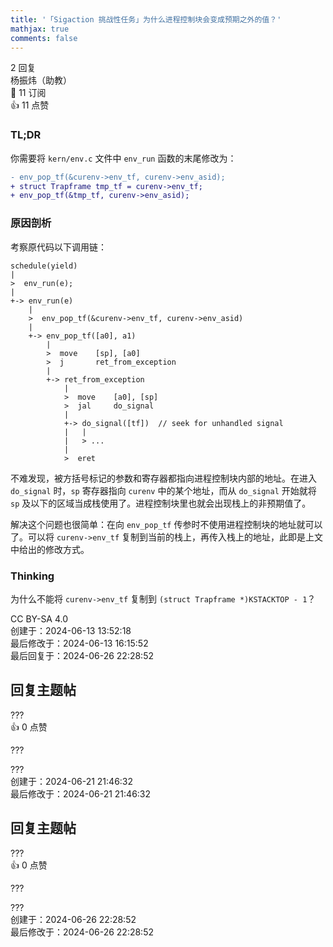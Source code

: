 ```yaml
---
title: '「Sigaction 挑战性任务」为什么进程控制块会变成预期之外的值？'
mathjax: true
comments: false
---
```

<div class="post-info">2 回复</div>

<div id="reply-0" class="reply">
<div class="reply-header">
<span>杨振炜（助教）</span>
<div class="reply-badges"><div class="badge badge-subscribes">&#x1F516;&#xFE0E; 11 订阅</div><div class="badge badge-likes">&#x1F44D;&#xFE0E; 11 点赞</div></div>
</div>
<div class="reply-text">

### TL;DR

你需要将 `kern/env.c` 文件中 `env_run` 函数的末尾修改为：
```diff
- env_pop_tf(&curenv->env_tf, curenv->env_asid);
+ struct Trapframe tmp_tf = curenv->env_tf;
+ env_pop_tf(&tmp_tf, curenv->env_asid);
```

### 原因剖析

考察原代码以下调用链：

```
schedule(yield)
|
>  env_run(e);
|
+-> env_run(e)
    |
    >  env_pop_tf(&curenv->env_tf, curenv->env_asid)
    |
    +-> env_pop_tf([a0], a1)
        |
        >  move    [sp], [a0]
        >  j       ret_from_exception
        |
        +-> ret_from_exception
            |
            >  move    [a0], [sp]
            >  jal     do_signal
            |
            +-> do_signal([tf])  // seek for unhandled signal
            |   |
            |   > ...
            |
            >  eret
```

不难发现，被方括号标记的参数和寄存器都指向进程控制块内部的地址。在进入 `do_signal` 时，`sp` 寄存器指向 `curenv` 中的某个地址，而从 `do_signal` 开始就将 `sp` 及以下的区域当成栈使用了。进程控制块里也就会出现栈上的非预期值了。

解决这个问题也很简单：在向 `env_pop_tf` 传参时不使用进程控制块的地址就可以了。可以将 `curenv->env_tf` 复制到当前的栈上，再传入栈上的地址，此即是上文中给出的修改方式。

### Thinking

为什么不能将 `curenv->env_tf` 复制到 `(struct Trapframe *)KSTACKTOP - 1`？
[](这是因为在MOS启动到第一次调度进程时，所用的栈大小可能小于`Trapframe`的大小，也就是`sp>KSTACKTOP-1`，运行时所需要的栈和放置`Trapframe`的区域有重叠。可能会导致复制后的`Trapframe`被破坏，用户程序不能正常运行。)

</div>
<div class="reply-footer">
<span>CC BY-SA 4.0</span>
<div class="reply-datetime">
创建于：<time datetime="2024-06-13T13:52:18.690536+08:00" title="2024-06-13T13:52:18.690536+08:00">2024-06-13 13:52:18</time>
<br>最后修改于：<time datetime="2024-06-13T16:15:52.124206+08:00" title="2024-06-13T16:15:52.124206+08:00">2024-06-13 16:15:52</time>
<br>最后回复于：<time datetime="2024-06-26T22:28:52.842408+08:00" title="2024-06-26T22:28:52.842408+08:00">2024-06-26 22:28:52</time>
</div>
</div>
<div style="clear: both;"></div>
</div>

## 回复主题帖

<div id="reply-710" class="reply reply-l0">
<div class="reply-header">
<span>???</span>
<div class="reply-badges"><div class="badge">&#x1F44D;&#xFE0E; 0 点赞</div></div>
</div>
<div class="reply-text">

???

</div>
<div class="reply-footer">
<span>???</span>
<div class="reply-datetime">
<span>创建于：2024-06-21 21:46:32</span>
<br><span>最后修改于：2024-06-21 21:46:32</span>
</div>
</div>
<div style="clear: both;"></div>
</div>


## 回复主题帖

<div id="reply-746" class="reply reply-l0">
<div class="reply-header">
<span>???</span>
<div class="reply-badges"><div class="badge">&#x1F44D;&#xFE0E; 0 点赞</div></div>
</div>
<div class="reply-text">

???

</div>
<div class="reply-footer">
<span>???</span>
<div class="reply-datetime">
<span>创建于：2024-06-26 22:28:52</span>
<br><span>最后修改于：2024-06-26 22:28:52</span>
</div>
</div>
<div style="clear: both;"></div>
</div>

